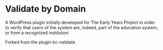 Validate by Domain
==========

A WordPress plugin initially developed for The Early Years Project in order to verify that users of the system are, indeed, part of the education system, or from a recognized institution
 
Forked from the plugin bc-validate 